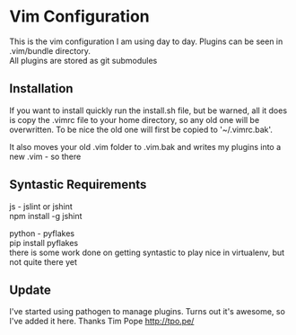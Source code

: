 Vim Configuration
=================

This is the vim configuration I am using day to day. Plugins can be seen in .vim/bundle directory.  
All plugins are stored as git submodules

Installation
------------
If you want to install quickly run the install.sh file, but be warned, all it does is copy the .vimrc file to your home directory, so any old one will be overwritten. To be nice the old one will first be copied to '~/.vimrc.bak'. 

It also moves your old .vim folder to .vim.bak and writes my plugins into a new .vim - so there

Syntastic Requirements
----------------------

js - jslint or jshint  
npm install -g jshint  

python - pyflakes  
pip install pyflakes  
there is some work done on getting syntastic to play nice in virtualenv, but not quite there yet  

Update
------
I've started using pathogen to manage plugins. Turns out it's awesome, so I've added it here. Thanks Tim Pope http://tpo.pe/


